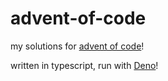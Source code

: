 # advent-of-code

my solutions for [advent of code](https://adventofcode.com)!

written in typescript, run with [Deno](https://deno.com/)!
